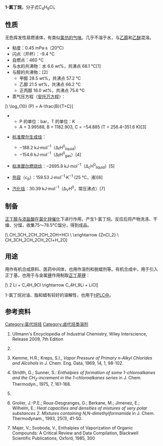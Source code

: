 **1-氯丁烷**，分子式C<sub>4</sub>H<sub>9</sub>Cl。

## 性质

无色挥发性易燃液体，有类似[氯仿的气味](https://zh.wikipedia.org/wiki/三氯甲烷 "wikilink")。几乎不溶于水，与[乙醇](../Page/乙醇.md "wikilink")和[乙醚](../Page/乙醚.md "wikilink")混溶。

  - 粘度：0.45 mPa·s（20°C）
  - 闪点（开杯）：-9.4 °C
  - 自燃点：460 °C
  - 与水的共沸物：水 6.6 wt%，共沸点 68.1 °C\[1\]
  - 与醇的共沸物：\[2\]
      - 甲醇 28.5 wt%，共沸点 57.2 °C
      - 乙醇 21.5 wt%，共沸点 66.2 °C
      - 正丙醇 16.0 wt%，共沸点 75.6 °C
  - 蒸气压方程（[安托万方程](https://zh.wikipedia.org/wiki/安托万方程 "wikilink")）：

\[\ \log_{10} (P) = A-\frac{B}{T+C}\]

  -   - P 的单位：bar，T 的单位：K
      - A = 3.99588, B = 1182.903, C = −54.885 (T = 256.4–351.6 K)\[3\]

  - [标准摩尔生成焓](../Page/标准摩尔生成焓.md "wikilink")：

      - −188.2 kJ·mol<sup>−1</sup>（Δ<sub>f</sub>H<sup>0</sup><sub>liquid</sub>）
      - −154.6 kJ·mol<sup>−1</sup>（Δ<sub>f</sub>H<sup>0</sup><sub>gas</sub>）\[4\]

  - [标准摩尔燃烧焓](../Page/标准摩尔燃烧焓.md "wikilink")：−2695.8 kJ·mol<sup>−1</sup>（Δ<sub>c</sub>H<sup>0</sup><sub>liquid</sub>）\[5\]

  - [热容](https://zh.wikipedia.org/wiki/热容 "wikilink")（c<sub>p</sub>）：159.53 J·mol<sup>−1</sup>·K<sup>−1</sup> (25 °C，液)\[6\]

  - [汽化焓](https://zh.wikipedia.org/wiki/汽化焓 "wikilink")：30.39 kJ·mol<sup>−1</sup>（Δ<sub>V</sub>H<sup>0</sup>，常压沸点）\[7\]

## 制备

[正丁醇与](https://zh.wikipedia.org/wiki/正丁醇 "wikilink")[浓盐酸在](../Page/盐酸.md "wikilink")[氯化锌](../Page/氯化锌.md "wikilink")[催化](../Page/催化.md "wikilink")下进行作用，产生1-氯丁烷。反应后将产物洗涤、干燥、分馏，收集75～78.5°C馏分，得到成品。

\[\ CH_3CH_2CH_2CH_2OH+HCl \ \xrightarrow {ZnCl_2} \ CH_3CH_2CH_2CH_2Cl+H_2O\]

## 用途

用作有机合成原料、医药中间体，也用作溶剂和脱蜡剂等。有机合成中，用于引入正丁基，也用于与金属[锂](../Page/锂.md "wikilink")作用制取[正丁基锂](../Page/正丁基锂.md "wikilink")：

\[\ 2 Li + C_4H_9Cl \rightarrow C_4H_9Li + LiCl\]

1-氯丁烷对油、脂和蜡有较好的溶解性，也用于[HPLC中](https://zh.wikipedia.org/wiki/高效液相色谱 "wikilink")。

## 参考资料

[Category:氯代烷烃](https://zh.wikipedia.org/wiki/Category:氯代烷烃 "wikilink") [Category:卤代烃类溶剂](https://zh.wikipedia.org/wiki/Category:卤代烃类溶剂 "wikilink")

1.  Ullmann's Encyclopedia of Industrial Chemistry, Wiley Interscience, Release 2009, 7th Edition

2.
3.  Kemme, H.R.; Kreps, S.I., *Vapor Pressure of Primary n-Alkyl Chlorides and Alcohols* in J. Chem. Eng. Data, 1969, 14, 1, 98-102.

4.  Stridth, G.; Sunner, S.: *Enthalpies of formation of some 1-chloroalkanes and the CH<sub>2</sub>-increment in the 1-chloroalkanes series* in J. Chem. Thermodyn., 1975, 7, 161-168.

5.
6.  Grolier, J.-P.E.; Roux-Desgranges, G.; Berkane, M.; Jimenez, E.; Wilhelm, E.: *Heat capacities and densities of mixtures of very polar substances 2. Mixtures containing N,N-dimethylformamide* in J. Chem. Thermodynam., 1993, 25(1), 41-50.

7.  Majer, V.; Svoboda, V., Enthalpies of Vaporization of Organic Compounds: A Critical Review and Data Compilation, Blackwell Scientific Publications, Oxford, 1985, 300